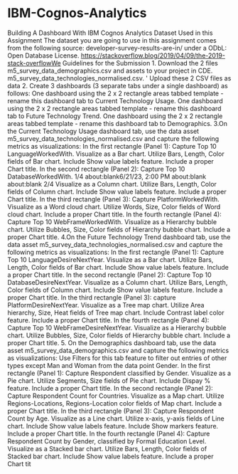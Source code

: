 # IBM-Cognos-Analytics
 Building A Dashboard With IBM Cognos Analytics
Dataset Used in this Assignment The dataset you are going to use in this assignment comes from the following source: developer-survey-results-are-in/ under a ODbL: Open Database License. https://stackoverflow.blog/2019/04/09/the-2019-stack-overflowWe 
Guidelines for the Submission 1. Download the 2 files m5_survey_data_demographics.csv and assets to your project in CDE. m5_survey_data_technologies_normalised.csv. '
Upload these 2 CSV files as data 2. Create 3 dashboards (3 separate tabs under a single dashboard) as follows:
One dashboard using the 2 x 2 rectangle areas tabbed template - rename this dashboard tab to Current Technology Usage. 
One dashboard using the 2 x 2 rectangle areas tabbed template - rename this dashboard tab to Future Technology Trend. 
One dashboard using the 2 x 2 rectangle areas tabbed template - rename this dashboard tab to Demographics. 
3.On the Current Technology Usage dashboard tab, 
use the data asset m5_survey_data_technologies_normalised.csv and capture the following metrics as visualizations: 
In the first rectangle (Panel 1): Capture Top 10 LanguageWorkedWith. Visualize as a Bar chart. Utilize Bars, Length, Color fields of Bar chart. Include Show value labels feature. Include a proper Chart title. 
In the second rectangle (Panel 2): Capture Top 10 DatabaseWorkedWith. 1/4 about:blank6/21/23, 2:00 PM about:blank about:blank 2/4 Visualize as a Column chart. Utilize Bars, Length, Color fields of Column chart. Include Show value labels feature. Include a proper Chart title. 
In the third rectangle (Panel 3): Capture PlatformWorkedWith. Visualize as a Word cloud chart. Utilize Words, Size, Color fields of Word cloud chart. Include a proper Chart title. 
In the fourth rectangle (Panel 4): Capture Top 10 WebFrameWorkedWith. Visualize as a Hierarchy bubble chart. Utilize Bubbles, Size, Color fields of Hierarchy bubble chart. Include a proper Chart title. 
4.On the Future Technology Trend dashboard tab, use the data asset m5_survey_data_technologies_normalised.csv and capture the following metrics as visualizations: 
In the first rectangle (Panel 1): Capture Top 10 LanguageDesireNextYear. Visualize as a Bar chart. Utilize Bars, Length, Color fields of Bar chart. Include Show value labels feature. Include a proper Chart title. 
In the second rectangle (Panel 2): Capture Top 10 DatabaseDesireNextYear. Visualize as a Column chart. Utilize Bars, Length, Color fields of Column chart. Include Show value labels feature. Include a proper Chart title. 
In the third rectangle (Panel 3): capture PlatformDesireNextYear. Visualize as a Tree map chart. Utilize Area hierarchy, Size, Heat fields of Tree map chart. Include Contrast label color feature. Include a proper Chart title. 
In the fourth rectangle (Panel 4): Capture Top 10 WebFrameDesireNextYear. Visualize as a Hierarchy bubble chart. Utilize Bubbles, Size, Color fields of Hierarchy bubble chart. Include a proper Chart title. 
5. On the Demographics dashboard tab, use the data asset m5_survey_data_demographics.csv and capture the following metrics as visualizations: Use Filters for this tab feature to filter out entries of other types except Man and Woman from the data point Gender. 
In the first rectangle (Panel 1): Capture Respondent classified by Gender. Visualize as a Pie chart. Utilize Segments, Size fields of Pie chart. Include Dispay % feature. Include a proper Chart title. 
In the second rectangle (Panel 2): Capture Respondent Count for Countries. Visualize as a Map chart. Utilize Regions-Locations, Regions-Location color fields of Map chart. Include a proper Chart title. 
In the third rectangle (Panel 3): Capture Respondent Count by Age. Visualize as a Line chart. Utilize x-axis, y-axis fields of Line chart. Include Show value labels feature. Include Show markers feature. Include a proper Chart title. 
In the fourth rectangle (Panel 4): Capture Respondent Count by Gender, classified by Formal Education Level. Visualize as a Stacked bar chart. Utilize Bars, Length, Color fields of Stacked bar chart. Include Show value labels feature. Include a proper Chart tit
